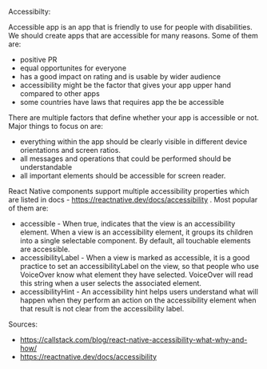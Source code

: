 Accessibilty:

Accessible app is an app that is friendly to use for people with disabilities. We should create apps that are accessible for many reasons. Some of them are:
- positive PR
- equal opportunites for everyone
- has a good impact on rating and is usable by wider audience
- accessibility might be the factor that gives your app upper hand compared to other apps
- some countries have laws that requires app the be accessible

There are multiple factors that define whether your app is accessible or not. Major things to focus on are:
- everything within the app should be clearly visible in different device orientations and 	screen ratios.
- all messages and operations that could be performed should be understandable
- all important elements should be accessible for screen reader.

React Native components support multiple accessibility properties which are listed in docs - https://reactnative.dev/docs/accessibility . Most popular of them are:

* accessible - When true, indicates that the view is an accessibility element. When a view is an accessibility element, it groups its children into a single selectable component. By default, all touchable elements are accessible.
* accessibilityLabel - When a view is marked as accessible, it is a good practice to set an accessibilityLabel on the view, so that people who use VoiceOver know what element they have selected. VoiceOver will read this string when a user selects the associated element.
* accessibilityHint - An accessibility hint helps users understand what will happen when they perform an action on the accessibility element when that result is not clear from the accessibility label.


Sources:
- https://callstack.com/blog/react-native-accessibility-what-why-and-how/
- https://reactnative.dev/docs/accessibility
